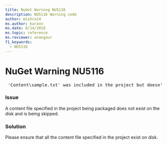 ```yaml
---
title: NuGet Warning NU5116
description: NU5116 Warning code
author: mishra14
ms.author: karann
ms.date: 8/14/2018
ms.topic: reference
ms.reviewer: anangaur
f1_keywords: 
  - NU5116
---
```


# NuGet Warning NU5116
<pre> 'Content\sample.txt' was included in the project but doesn't exist. Skipping...</pre>

### Issue

A content file specified in the project being packaged does not exist on the disk and is being skipped.


### Solution

Please ensure that all the content file specified in the project exist on disk.

